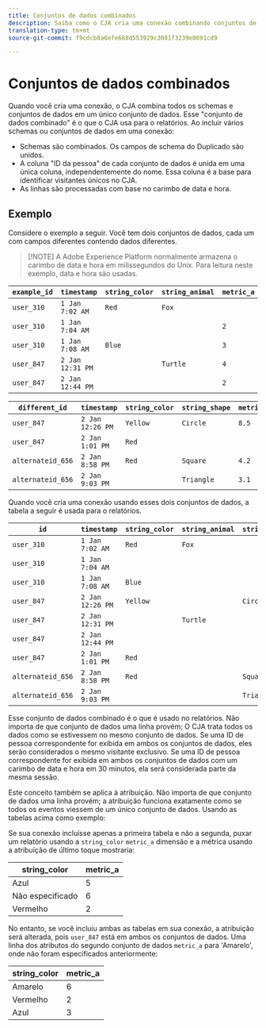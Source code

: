 ```yaml
---
title: Conjuntos de dados combinados
description: Saiba como o CJA cria uma conexão combinando conjuntos de dados.
translation-type: tm+mt
source-git-commit: f9cdcb8a6efe688d553929c3081f3239e0691cd9

---
```



# Conjuntos de dados combinados

Quando você cria uma conexão, o CJA combina todos os schemas e conjuntos de dados em um único conjunto de dados. Esse &quot;conjunto de dados combinado&quot; é o que o CJA usa para o relatórios. Ao incluir vários schemas ou conjuntos de dados em uma conexão:

* Schemas são combinados. Os campos de schema do Duplicado são unidos.
* A coluna &quot;ID da pessoa&quot; de cada conjunto de dados é unida em uma única coluna, independentemente do nome. Essa coluna é a base para identificar visitantes únicos no CJA.
* As linhas são processadas com base no carimbo de data e hora.

## Exemplo

Considere o exemplo a seguir. Você tem dois conjuntos de dados, cada um com campos diferentes contendo dados diferentes.

> [!NOTE] A Adobe Experience Platform normalmente armazena o carimbo de data e hora em milissegundos do Unix. Para leitura neste exemplo, data e hora são usadas.

| `example_id` | `timestamp` | `string_color` | `string_animal` | `metric_a` |
| --- | --- | --- | --- | --- |
| `user_310` | `1 Jan 7:02 AM` | `Red` | `Fox` |  |
| `user_310` | `1 Jan 7:04 AM` |  |  | `2` |
| `user_310` | `1 Jan 7:08 AM` | `Blue` |  | `3` |
| `user_847` | `2 Jan 12:31 PM` |  | `Turtle` | `4` |
| `user_847` | `2 Jan 12:44 PM` |  |  | `2` |

| `different_id` | `timestamp` | `string_color` | `string_shape` | `metric_b` |
| --- | --- | --- | --- | --- |
| `user_847` | `2 Jan 12:26 PM` | `Yellow` | `Circle` | `8.5` |
| `user_847` | `2 Jan 1:01 PM` | `Red` |  |  |
| `alternateid_656` | `2 Jan 8:58 PM` | `Red` | `Square` | `4.2` |
| `alternateid_656` | `2 Jan 9:03 PM` |  | `Triangle` | `3.1` |

Quando você cria uma conexão usando esses dois conjuntos de dados, a tabela a seguir é usada para o relatórios.

| `id` | `timestamp` | `string_color` | `string_animal` | `string_shape` | `metric_a` | `metric_b` |
| --- | --- | --- | --- | --- | --- | --- |
| `user_310` | `1 Jan 7:02 AM` | `Red` | `Fox` |  |  |  |
| `user_310` | `1 Jan 7:04 AM` |  |  |  | `2` |  |
| `user_310` | `1 Jan 7:08 AM` | `Blue` |  |  | `3` |  |
| `user_847` | `2 Jan 12:26 PM` | `Yellow` |  | `Circle` |  | `8.5` |
| `user_847` | `2 Jan 12:31 PM` |  | `Turtle` |  | `4` |  |
| `user_847` | `2 Jan 12:44 PM` |  |  |  | `2` |  |
| `user_847` | `2 Jan 1:01 PM` | `Red` |  |  |  |  |
| `alternateid_656` | `2 Jan 8:58 PM` | `Red` |  | `Square` |  | `4.2` |
| `alternateid_656` | `2 Jan 9:03 PM` |  |  | `Triangle` |  | `3.1` |

Esse conjunto de dados combinado é o que é usado no relatórios. Não importa de que conjunto de dados uma linha provém; O CJA trata todos os dados como se estivessem no mesmo conjunto de dados. Se uma ID de pessoa correspondente for exibida em ambos os conjuntos de dados, eles serão considerados o mesmo visitante exclusivo. Se uma ID de pessoa correspondente for exibida em ambos os conjuntos de dados com um carimbo de data e hora em 30 minutos, ela será considerada parte da mesma sessão.

Este conceito também se aplica à atribuição. Não importa de que conjunto de dados uma linha provém; a atribuição funciona exatamente como se todos os eventos viessem de um único conjunto de dados. Usando as tabelas acima como exemplo:

Se sua conexão incluísse apenas a primeira tabela e não a segunda, puxar um relatório usando a `string_color` `metric_a` dimensão e a métrica usando a atribuição de último toque mostraria:

| string_color | metric_a |
| --- | --- |
| Azul  | 5 |
| Não especificado | 6 |
| Vermelho  | 2 |

No entanto, se você incluiu ambas as tabelas em sua conexão, a atribuição será alterada, pois `user_847` está em ambos os conjuntos de dados. Uma linha dos atributos do segundo conjunto de dados `metric_a` para &#39;Amarelo&#39;, onde não foram especificados anteriormente:

| string_color | metric_a |
| --- | --- |
| Amarelo | 6 |
| Vermelho  | 2 |
| Azul  | 3 |
